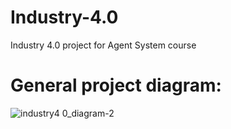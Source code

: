 # Industry-4.0
Industry 4.0 project for Agent System course

# General project diagram:

![industry4 0_diagram-2](https://user-images.githubusercontent.com/100802720/170514000-eb8b5122-e23d-4d6b-b437-0d6fd73be1e4.png)
